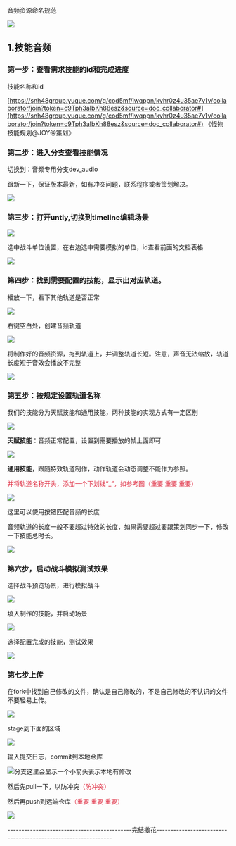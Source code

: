 音频资源命名规范

![](https://cdn.nlark.com/yuque/0/2024/png/43733765/1723615521260-97b016e3-ab6a-4551-85e4-0e2fe27c9e07.png)







## 1.技能音频
### 第一步：查看需求技能的id和完成进度
技能名称和id

[https://snh48group.yuque.com/g/cod5mf/iwqppn/kvhr0z4u35ae7v1v/collaborator/join?token=c9Tph3aIbKh88esz&source=doc_collaborator#](https://snh48group.yuque.com/g/cod5mf/iwqppn/kvhr0z4u35ae7v1v/collaborator/join?token=c9Tph3aIbKh88esz&source=doc_collaborator#) 《怪物技能规划@JOY@策划》



### 第二步：进入分支查看技能情况
切换到：音频专用分支dev_audio

跟新一下，保证版本最新，如有冲突问题，联系程序或者策划解决。

![](https://cdn.nlark.com/yuque/0/2024/png/43733765/1723616071588-2e7b6276-fccf-4894-9cf9-0729a67332ad.png)



### 第三步：打开untiy,切换到timeline编辑场景
![](https://cdn.nlark.com/yuque/0/2024/png/43733765/1723616153963-6d8799e7-efd7-4b59-ba66-4fa32d0ec1f9.png)

选中战斗单位设置，在右边选中需要模拟的单位，id查看前面的文档表格

![](https://cdn.nlark.com/yuque/0/2024/png/43733765/1723616229155-e8ba1b75-daf1-4e1a-94f6-914550caca7e.png)

### 第四步：找到需要配置的技能，显示出对应轨道。
播放一下，看下其他轨道是否正常

![](https://cdn.nlark.com/yuque/0/2024/png/43733765/1723616377482-35c2767a-1747-4ab9-b305-6c536608cead.png)

右键空白处，创建音频轨道

![](https://cdn.nlark.com/yuque/0/2024/png/43733765/1723616478770-e2f1e8a5-ce3f-4e67-8da0-db5b5c7b37f4.png)

将制作好的音频资源，拖到轨道上，并调整轨道长短。注意，声音无法缩放，轨道长度短于音效会播放不完整

![](https://cdn.nlark.com/yuque/0/2024/png/43733765/1723616547581-4b214d50-28f8-4ee7-acfe-c5640df02416.png)



### 第五步：按规定设置轨道名称
我们的技能分为天赋技能和通用技能，两种技能的实现方式有一定区别

![](https://cdn.nlark.com/yuque/0/2024/png/43733765/1723616823794-bc7654f3-80d2-434b-bdb2-4e66ad99280f.png)

**天赋技能**：音频正常配置，设置到需要播放的帧上面即可

![](https://cdn.nlark.com/yuque/0/2024/png/43733765/1723617197823-d785ed36-fe22-46d8-bfeb-3268444315c0.png)



**通用技能**，跟随特效轨道制作，动作轨道会动态调整不能作为参照。

<font style="color:#DF2A3F;">并将轨道名称开头，添加一个下划线“_”，如参考图（重要 重要 重要）</font>

![](https://cdn.nlark.com/yuque/0/2024/png/43733765/1723617309072-d27e3b05-3cba-4365-98ff-fb85a96784e5.png)



这里可以使用按钮匹配音频的长度

音频轨道的长度一般不要超过特效的长度，如果需要超过要跟策划同步一下，修改一下技能总时长。

![](https://cdn.nlark.com/yuque/0/2024/png/43733765/1723622113957-f5b0c24c-46b1-4629-b26d-80eaafec462c.png)





### 第六步，启动战斗模拟测试效果
选择战斗预览场景，进行模拟战斗

![](https://cdn.nlark.com/yuque/0/2024/png/43733765/1723617497973-1566e86f-3d53-4efc-bbc5-86e82b486297.png)

填入制作的技能，并启动场景

![](https://cdn.nlark.com/yuque/0/2024/png/43733765/1723617557934-9a8b8c2b-8e47-4d40-967a-6883208bb1bf.png)

选择配置完成的技能，测试效果

![](https://cdn.nlark.com/yuque/0/2024/png/43733765/1723617594209-32da7f77-dd71-4282-9cd9-3acd90c50b58.png)



### 第七步上传
在fork中找到自己修改的文件，确认是自己修改的，不是自己修改的不认识的文件不要轻易上传。

![](https://cdn.nlark.com/yuque/0/2024/png/43733765/1723617901328-9e5fb5e0-b8ad-4748-8ba2-acf7e2c345c5.png)

stage到下面的区域

![](https://cdn.nlark.com/yuque/0/2024/png/43733765/1723617978840-63d94c2c-50ea-48dc-9fca-f419cd2db037.png)

输入提交日志，commit到本地仓库   

![](https://cdn.nlark.com/yuque/0/2024/png/43733765/1723618010130-2b73fcff-8967-4f17-a0d7-fbe0bd727a8a.png)分支这里会显示一个小箭头表示本地有修改

然后先pull一下，以防冲突<font style="color:#DF2A3F;">（防冲突）</font>

然后再push到远端仓库<font style="color:#DF2A3F;">（重要 重要 重要）</font>

![](https://cdn.nlark.com/yuque/0/2024/png/43733765/1723618202919-b7adc455-026d-43fd-ac7b-8979f38d7aa4.png)

--------------------------------------------完结撒花-------------------------------------------------------------- 


